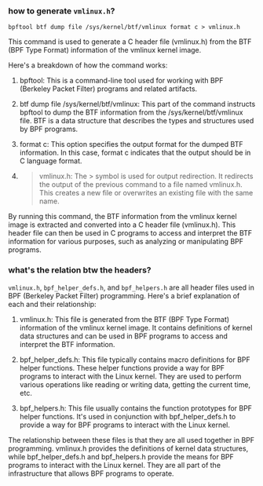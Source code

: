 ### how to generate `vmlinux.h`?

```
bpftool btf dump file /sys/kernel/btf/vmlinux format c > vmlinux.h
```

This command is used to generate a C header file (vmlinux.h) from the BTF (BPF Type Format) information of the vmlinux kernel image.

Here's a breakdown of how the command works:

1. bpftool: This is a command-line tool used for working with BPF (Berkeley Packet Filter) programs and related artifacts.

2. btf dump file /sys/kernel/btf/vmlinux: This part of the command instructs bpftool to dump the BTF information from the /sys/kernel/btf/vmlinux file. BTF is a data structure that describes the types and structures used by BPF programs.

3. format c: This option specifies the output format for the dumped BTF information. In this case, format c indicates that the output should be in C language format.

4. > vmlinux.h: The > symbol is used for output redirection. It redirects the output of the previous command to a file named vmlinux.h. This creates a new file or overwrites an existing file with the same name.

By running this command, the BTF information from the vmlinux kernel image is extracted and converted into a C header file (vmlinux.h). This header file can then be used in C programs to access and interpret the BTF information for various purposes, such as analyzing or manipulating BPF programs.

### what's the relation btw the headers?

`vmlinux.h`, `bpf_helper_defs.h`, and `bpf_helpers.h` are all header files used in BPF (Berkeley Packet Filter) programming. Here's a brief explanation of each and their relationship:

1. vmlinux.h: This file is generated from the BTF (BPF Type Format) information of the vmlinux kernel image. It contains definitions of kernel data structures and can be used in BPF programs to access and interpret the BTF information.

2. bpf_helper_defs.h: This file typically contains macro definitions for BPF helper functions. These helper functions provide a way for BPF programs to interact with the Linux kernel. They are used to perform various operations like reading or writing data, getting the current time, etc.

3. bpf_helpers.h: This file usually contains the function prototypes for BPF helper functions. It's used in conjunction with bpf_helper_defs.h to provide a way for BPF programs to interact with the Linux kernel.

The relationship between these files is that they are all used together in BPF programming. vmlinux.h provides the definitions of kernel data structures, while bpf_helper_defs.h and bpf_helpers.h provide the means for BPF programs to interact with the Linux kernel. They are all part of the infrastructure that allows BPF programs to operate.

